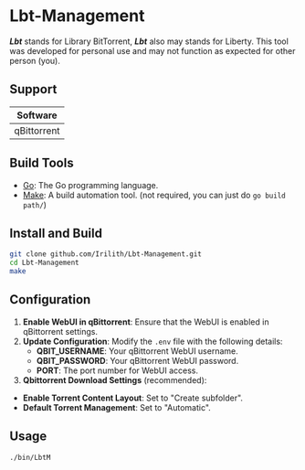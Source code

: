 # Lbt-Management

_**Lbt**_ stands for Library BitTorrent, _**Lbt**_ also may stands for Liberty. This tool was developed for personal use and may not function as expected for other person (you).

## Support

| Software     |
|---------------|
| qBittorrent   |

## Build Tools
- [Go](https://golang.org/dl/): The Go programming language.
- [Make](https://www.gnu.org/software/make/): A build automation tool. (not required, you can just do `go build path/`)

## Install and Build
  ```bash
  git clone github.com/Irilith/Lbt-Management.git
  cd Lbt-Management
  make
  ```

## Configuration

1. **Enable WebUI in qBittorrent**: Ensure that the WebUI is enabled in qBittorrent settings.
2. **Update Configuration**: Modify the `.env` file with the following details:
   - **QBIT_USERNAME**: Your qBittorrent WebUI username.
   - **QBIT_PASSWORD**: Your qBittorrent WebUI password.
   - **PORT**: The port number for WebUI access.
3. **Qbittorrent Download Settings** (recommended):
- **Enable Torrent Content Layout**: Set to "Create subfolder".
- **Default Torrent Management**: Set to "Automatic".


## Usage
`./bin/LbtM`
